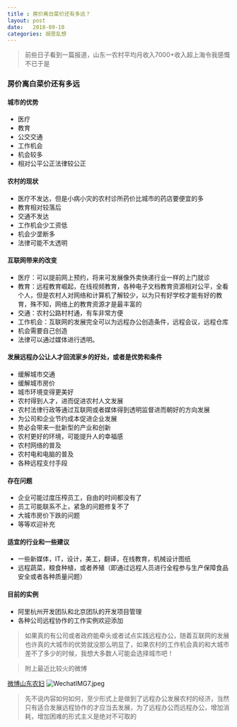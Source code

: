 ```yaml
---
title : 房价离白菜价还有多远？
layout: post
date:   2018-09-10 
categories: 胡思乱想
---
```


> 前些日子看到一篇报道，山东一农村平均月收入7000+收入超上海令我感慨不已于是

### 房价离白菜价还有多远

#### 城市的优势

* 医疗
* 教育
* 公交交通
* 工作机会
* 机会较多
* 相对公平公正法律较公正
#### 农村的现状

* 医疗不发达，但是小病小灾的农村诊所药价比城市的药店要便宜的多
* 教育相对较落后
* 交通不发达
* 工作机会少工资低
* 机会少垄断多
* 法律可能不太透明

#### 互联网带来的改变

* 医疗：可以提前网上预约，将来可发展像外卖快递行业一样的上门就诊
* 教育：远程教育崛起，在线视频教育，各种电子文档教育资源相对公平，全看个人，但是农村人对网络和计算机了解较少，以为只有好学校才能有好的教育，殊不知，网络上的教育资源才是最丰富的
* 交通：农村公路村村通，有车非常方便
* 工作机会：互联网的发展完全可以为远程办公创造条件，远程会议，远程仓库
* 机会需要自己创造
* 法律可以通过媒体进行透明。

#### 发展远程办公让人才回流家乡的好处，或者是优势和条件


* 缓解城市交通
* 缓解城市房价
* 城市环境变得更美好
* 农村得到人才，进而促进农村人文发展
* 农村法律行政等通过互联网或者媒体得到透明监督进而朝好的方向发展
* 为公司和企业节约成本促进企业发展
* 势必会带来一批新型的产业和创新
* 农村更好的环境，可能提升人的幸福感
* 农村网络的普及
* 农村电和电脑的普及
* 各种远程支付手段

#### 存在问题

* 企业可能过度压榨员工，自由的时间都没有了
* 员工可能联系不上，紧急的问题修复不了
* 大城市房价下跌的问题
* 等等欢迎补充


#### 适宜的行业和一些建议

* 一些新媒体，IT，设计，美工，翻译，在线教育，机械设计图纸
* 远程蔬菜，粮食种植，或者养殖（即通过远程人员进行全程参与生产保障食品安全或者各种质量问题）

#### 目前的实例
* 阿里杭州开发团队和北京团队的开发项目管理
* 各种公司远程协作的工作实例欢迎添加


> 如果真的有公司或者政府能牵头或者试点实践远程办公，随着互联网的发展也许真的大城市的优势就没那么明显了，如果农村的工作机会真的和大城市差不了多少的时候，我想大多数人可能会选择城市吧！

> 附上最近比较火的微博

[微博山东农妇](https://m.weibo.cn/1644114654/4277922816108736)
![WechatIMG7.jpeg](https://upload-images.jianshu.io/upload_images/6958980-b75b0dd19497ad1e.jpeg?imageMogr2/auto-orient/strip%7CimageView2/2/w/1240)

> 先不说内容如何如何，至少形式上是做到了远程办公发展农村的经济，当然只有适合发展远程协作的才应当去发展，为了远程办公而远程办公，增加消耗，增加困难的形式主义是绝对不可取的
